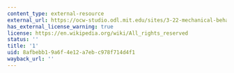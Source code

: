 ```yaml
---
content_type: external-resource
external_url: https://ocw-studio.odl.mit.edu/sites/3-22-mechanical-behavior-of-materials-spring-2008/type/page/edit/4004d0a3-e09b-c1eb-db08-0be15d73640b/?q=iii#ref
has_external_license_warning: true
license: https://en.wikipedia.org/wiki/All_rights_reserved
status: ''
title: '1'
uid: 8afbebb1-9a6f-4e12-a7eb-c978f714d4f1
wayback_url: ''
---
```

